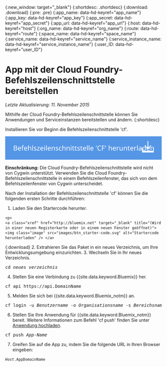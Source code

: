 {:new_window: target="_blank"}
{:shortdesc: .shortdesc}
{:download: .download}
{:pre: .pre}
{:app_name: data-hd-keyref="app_name"}
{:app_key: data-hd-keyref="app_key"}
{:app_secret: data-hd-keyref="app_secret"}
{:app_url: data-hd-keyref="app_url"}
{:host: data-hd-keyref="host"}
{:org_name: data-hd-keyref="org_name"}
{:route: data-hd-keyref="route"}
{:space_name: data-hd-keyref="space_name"}
{:service_name: data-hd-keyref="service_name"}
{:service_instance_name: data-hd-keyref="service_instance_name"}
{:user_ID: data-hd-keyref="user_ID"}

# App mit der Cloud Foundry-Befehlszeilenschnittstelle bereitstellen
*Letzte Aktualisierung: 11. November 2015*

Mithilfe der Cloud Foundry-Befehlszeilenschnittstelle können Sie Anwendungen und Serviceinstanzen bereitstellen und ändern. 
{:shortdesc}

Installieren Sie vor Beginn die Befehlszeilenschnittstelle 'cf'.

<p>
<a class="xref" href="https://github.com/cloudfoundry/cli/releases" target="_blank" title="(Wird in einer neuen Registerkarte oder in einem neuen Fenster geöffnet)"><img class="image" src="images/btn_cf_commandline.svg" alt="Cloud Foundry-Befehlszeilenschnittstelle herunterladen" /> </a>
</p>

**Einschränkung:** Die
Cloud Foundry-Befehlszeilenschnittstelle wird nicht von Cygwin unterstützt. Verwenden Sie
die Cloud Foundry-Befehlszeilenschnittstelle in einem
Befehlszeilenfenster, das sich von dem Befehlszeilenfenster von Cygwin unterscheidet. 

Nach der Installation der Befehlszeilenschnittstelle 'cf' können Sie die folgenden ersten Schritte durchführen:

  1. Laden Sie den Startercode herunter. 
  
    <p>
    <a class="xref" href="http://bluemix.net" target="_blank" title="(Wird in einer neuen Registerkarte oder in einem neuen Fenster geöffnet)"><img class="image" src="images/btn_starter-code.svg" alt="Startercode herunterladen" /> </a>
  </p>
  
  {:download}
  2. Extrahieren Sie das Paket in ein neues Verzeichnis, um Ihre Entwicklungsumgebung einzurichten. 
  3. Wechseln Sie in Ihr neues Verzeichnis.
  
  <pre class="pre">cd <var class="keyword varname">neues_verzeichnis</var></pre>
  
  4. Stellen Sie eine Verbindung zu {{site.data.keyword.Bluemix}} her.
  
  <pre class="pre">cf api https://api.<span class="keyword" data-hd-keyref="DomainName">DomainName</span></pre>
  
  5. Melden Sie sich bei {{site.data.keyword.Bluemix_notm}} an. 
 
  <pre class="pre">cf login -u <var class="keyword varname" data-hd-keyref="user_ID">Benutzername</var> -o <var class="keyword varname" data-hd-keyref="org_name">Organisationsname</var> -s <var class="keyword varname" data-hd-keyref="space_name">Bereichsname</var></pre>
  
  6. Stellen Sie Ihre Anwendung für {{site.data.keyword.Bluemix_notm}} bereit. Weitere Informationen zum Befehl 'cf push' finden Sie unter [Anwendung hochladen](upload_app.html#upload_app__push). 
  
  <pre class="pre">cf push <var class="keyword varname" data-hd-keyref="app_name">App-Name</var></pre>
  
  7. Greifen Sie auf die App zu, indem Sie die folgende URL in Ihren Browser eingeben: 
  
  <pre class="codeblock"><code><var class="keyword varname" data-hd-keyref="host">Host</var>.<span class="keyword" data-hd-keyref="APPDomain">AppDomainName</span></code></pre>
